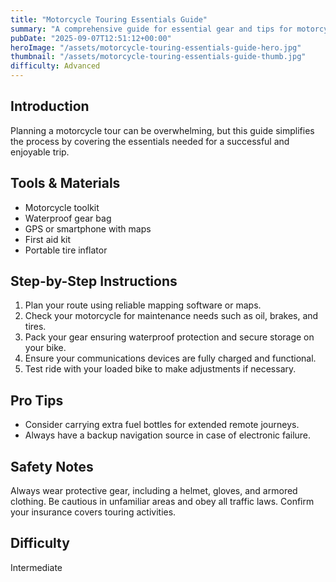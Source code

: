 ```yaml
---
title: "Motorcycle Touring Essentials Guide"
summary: "A comprehensive guide for essential gear and tips for motorcycle touring."
pubDate: "2025-09-07T12:51:12+00:00"
heroImage: "/assets/motorcycle-touring-essentials-guide-hero.jpg"
thumbnail: "/assets/motorcycle-touring-essentials-guide-thumb.jpg"
difficulty: Advanced
---
```


<h2>Introduction</h2>
<p>Planning a motorcycle tour can be overwhelming, but this guide simplifies the process by covering the essentials needed for a successful and enjoyable trip.</p>
<h2>Tools & Materials</h2>
<ul>
  <li>Motorcycle toolkit</li>
  <li>Waterproof gear bag</li>
  <li>GPS or smartphone with maps</li>
  <li>First aid kit</li>
  <li>Portable tire inflator</li>
</ul>
<h2>Step-by-Step Instructions</h2>
<ol>
  <li>Plan your route using reliable mapping software or maps.</li>
  <li>Check your motorcycle for maintenance needs such as oil, brakes, and tires.</li>
  <li>Pack your gear ensuring waterproof protection and secure storage on your bike.</li>
  <li>Ensure your communications devices are fully charged and functional.</li>
  <li>Test ride with your loaded bike to make adjustments if necessary.</li>
</ol>
<h2>Pro Tips</h2>
<ul>
  <li>Consider carrying extra fuel bottles for extended remote journeys.</li>
  <li>Always have a backup navigation source in case of electronic failure.</li>
</ul>
<h2>Safety Notes</h2>
<p>Always wear protective gear, including a helmet, gloves, and armored clothing. Be cautious in unfamiliar areas and obey all traffic laws. Confirm your insurance covers touring activities.</p>
<h2>Difficulty</h2>
<p>Intermediate</p>